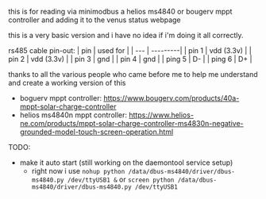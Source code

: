 this is for reading via minimodbus a helios ms4840 or bougerv mppt controller and adding it to the venus status webpage

this is a very basic version and i have no idea if i'm doing it all correctly.

rs485 cable pin-out:
| pin | used for |
| --- | ---------|
| pin 1 | vdd (3.3v) |
| pin 2 | vdd (3.3v) |
| pin 3 | gnd | 
| pin 4 | gnd |
| ping 5 | D- |
| ping 6 | D+ |

thanks to all the various people who came before me to help me understand and create a working version of this

- boguerv mppt controller: https://www.bougerv.com/products/40a-mppt-solar-charge-controller
- helios ms4840n mppt controller: https://www.helios-ne.com/products/mppt-solar-charge-controller-ms4830n-negative-grounded-model-touch-screen-operation.html

TODO:
- make it auto start (still working on the daemontool service setup)
  - right now i use `nohup python /data/dbus-ms4840/driver/dbus-ms4840.py /dev/ttyUSB1 &` or `screen python /data/dbus-ms4840/driver/dbus-ms4840.py /dev/ttyUSB1`